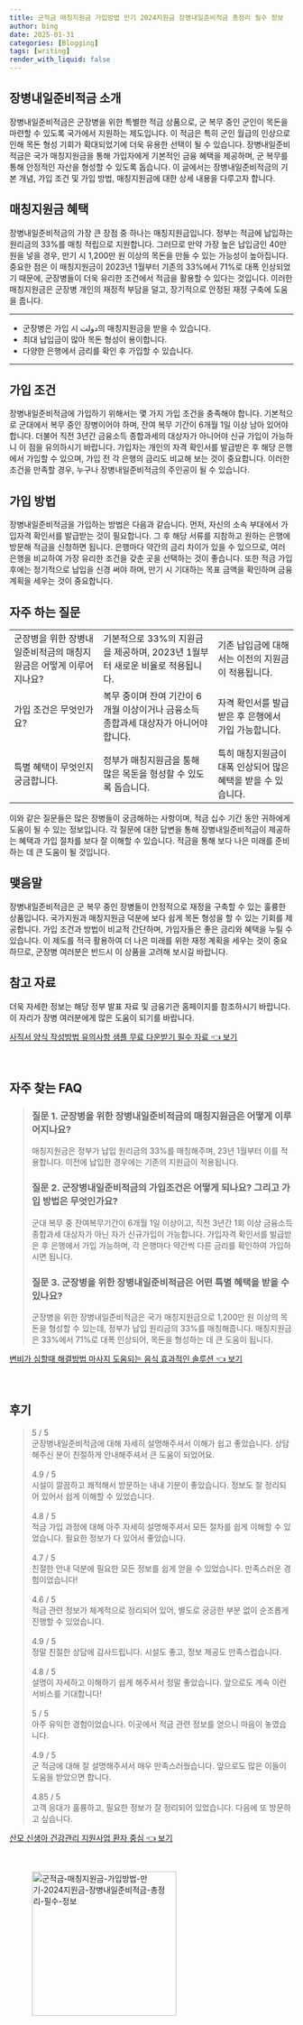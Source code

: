 ```yaml
---
title: 군적금 매칭지원금 가입방법 만기 2024지원금 장병내일준비적금 총정리 필수 정보
author: bing
date: 2025-01-31
categories: [Blogging]
tags: [writing]
render_with_liquid: false
---
```



<h2 id='장병내일준비적금소개'>장병내일준비적금 소개</h2>

<p>장병내일준비적금은 군장병을 위한 특별한 적금 상품으로, 군 복무 중인 군인이 목돈을 마련할 수 있도록 국가에서 지원하는 제도입니다. 이 적금은 특히 군인 월급의 인상으로 인해 목돈 형성 기회가 확대되었기에 더욱 유용한 선택이 될 수 있습니다. 장병내일준비적금은 국가 매칭지원금을 통해 가입자에게 기본적인 금융 혜택을 제공하며, 군 복무를 통해 안정적인 자산을 형성할 수 있도록 돕습니다. 이 글에서는 장병내일준비적금의 기본 개념, 가입 조건 및 가입 방법, 매칭지원금에 대한 상세 내용을 다루고자 합니다.</p>

<h2 id='매칭지원금혜택'>매칭지원금 혜택</h2>

<p>장병내일준비적금의 가장 큰 장점 중 하나는 매칭지원금입니다. 정부는 적금에 납입하는 원리금의 33%를 매칭 적립으로 지원합니다. 그러므로 만약 가장 높은 납입금인 40만 원을 넣을 경우, 만기 시 1,200만 원 이상의 목돈을 만들 수 있는 가능성이 높아집니다. 중요한 점은 이 매칭지원금이 2023년 1월부터 기존의 33%에서 71%로 대폭 인상되었기 때문에, 군장병들이 더욱 유리한 조건에서 적금을 활용할 수 있다는 것입니다. 이러한 매칭지원금은 군장병 개인의 재정적 부담을 덜고, 장기적으로 안정된 재정 구축에 도움을 줍니다.</p>

<hr />

<ul>
    <li>군장병은 가입 시 دولت의 매칭지원금을 받을 수 있습니다.</li>
    <li>최대 납입금이 많아 목돈 형성이 용이합니다.</li>
    <li>다양한 은행에서 금리를 확인 후 가입할 수 있습니다.</li>
</ul>

<hr />

<h2 id='가입조건'>가입 조건</h2>

<p>장병내일준비적금에 가입하기 위해서는 몇 가지 가입 조건을 충족해야 합니다. 기본적으로 군대에서 복무 중인 장병이어야 하며, 잔여 복무 기간이 6개월 1일 이상 남아 있어야 합니다. 더불어 직전 3년간 금융소득 종합과세의 대상자가 아니어야 신규 가입이 가능하니 이 점을 유의하시기 바랍니다. 가입자는 개인의 자격 확인서를 발급받은 후 해당 은행에서 가입할 수 있으며, 가입 전 각 은행의 금리도 비교해 보는 것이 중요합니다. 이러한 조건을 만족할 경우, 누구나 장병내일준비적금의 주인공이 될 수 있습니다.</p>

<h2 id='가입방법'>가입 방법</h2>

<p>장병내일준비적금을 가입하는 방법은 다음과 같습니다. 먼저, 자신의 소속 부대에서 가입자격 확인서를 발급받는 것이 필요합니다. 그 후 해당 서류를 지참하고 원하는 은행에 방문해 적금을 신청하면 됩니다. 은행마다 약간의 금리 차이가 있을 수 있으므로, 여러 은행을 비교하여 가장 유리한 조건을 갖춘 곳을 선택하는 것이 좋습니다. 또한 적금 가입 후에는 정기적으로 납입을 신경 써야 하며, 만기 시 기대하는 목표 금액을 확인하며 금융 계획을 세우는 것이 중요합니다.</p>

<h2 id='자주하는질문'>자주 하는 질문</h2>

<table>
    <tr>
        <td>군장병을 위한 장병내일준비적금의 매칭지원금은 어떻게 이루어지나요?</td>
        <td>기본적으로 33%의 지원금을 제공하며, 2023년 1월부터 새로운 비율로 적용됩니다.</td>
        <td>기존 납입금에 대해서는 이전의 지원금이 적용됩니다.</td>
    </tr>
    <tr>
        <td>가입 조건은 무엇인가요?</td>
        <td>복무 중이며 잔여 기간이 6개월 이상이거나 금융소득 종합과세 대상자가 아니어야 합니다.</td>
        <td>자격 확인서를 발급받은 후 은행에서 가입 가능합니다.</td>
    </tr>
    <tr>
        <td>특별 혜택이 무엇인지 궁금합니다.</td>
        <td>정부가 매칭지원금을 통해 많은 목돈을 형성할 수 있도록 돕습니다.</td>
        <td>특히 매칭지원금이 대폭 인상되어 많은 혜택을 받을 수 있습니다.</td>
    </tr>
</table>

<p>이와 같은 질문들은 많은 장병들이 궁금해하는 사항이며, 적금 십수 기간 동안  귀하에게 도움이 될 수 있는 정보입니다. 각 질문에 대한 답변을 통해 장병내일준비적금이 제공하는 혜택과 가입 절차를 보다 잘 이해할 수 있습니다. 적금을 통해 보다 나은 미래를 준비하는 데 큰 도움이 될 것입니다.</p>

<h2 id='맺음말'>맺음말</h2>

<p>장병내일준비적금은 군 복무 중인 장병들이 안정적으로 재정을 구축할 수 있는 훌륭한 상품입니다. 국가지원과 매칭지원금 덕분에 보다 쉽게 목돈 형성을 할 수 있는 기회를 제공합니다. 가입 조건과 방법이 비교적 간단하며, 가입자들은 좋은 금리와 혜택을 누릴 수 있습니다. 이 제도를 적극 활용하여 더 나은 미래를 위한 재정 계획을 세우는 것이 중요하므로, 군장병 여러분은 반드시 이 상품을 고려해 보시길 바랍니다.</p>

<h2 id='참고자료'>참고 자료</h2>

<p>더욱 자세한 정보는 해당 정부 발표 자료 및 금융기관 홈페이지를 참조하시기 바랍니다. 이 자리가 장병 여러분에게 많은 도움이 되기를 바랍니다.</p>


<p><a class="click-button" title="사직서 양식 작성방법 유의사항 샘플 무료 다운받기 필수 자료" href="https://24nara.github.io/posts/%EC%82%AC%EC%A7%81%EC%84%9C-%EC%96%91%EC%8B%9D-%EC%9E%91%EC%84%B1%EB%B0%A9%EB%B2%95-%EC%9C%A0%EC%9D%98%EC%82%AC%ED%95%AD-%EC%83%98%ED%94%8C-%EB%AC%B4%EB%A3%8C-%EB%8B%A4%EC%9A%B4%EB%B0%9B%EA%B8%B0-%ED%95%84%EC%88%98-%EC%9E%90%EB%A3%8C/" rel="dofollow">사직서 양식 작성방법 유의사항 샘플 무료 다운받기 필수 자료 👈 보기</a></p><br>
<h2 id='자주_찾는_FAQ'>자주 찾는 FAQ</h2>
<div itemscope="" itemtype="https://schema.org/FAQPage"> 
<blockquote> 
<div itemscope="" itemprop="mainEntity" itemtype="https://schema.org/Question"> 
<h3 itemprop="name">질문 1. 군장병을 위한 장병내일준비적금의 매칭지원금은 어떻게 이루어지나요?</h3> 
<div itemscope="" itemprop="acceptedAnswer" itemtype="https://schema.org/Answer"> 
<span itemprop="text"> 
<p>매칭지원금은 정부가 납입 원리금의 33%를 매칭해주며, 23년 1월부터 이를 적용합니다. 이전에 납입한 경우에는 기존의 지원금이 적용됩니다.</p> 
</span> 
</div> 
</div> 
<div itemscope="" itemprop="mainEntity" itemtype="https://schema.org/Question"> 
<h3 itemprop="name">질문 2. 군장병내일준비적금의 가입조건은 어떻게 되나요? 그리고 가입 방법은 무엇인가요?</h3> 
<div itemscope="" itemprop="acceptedAnswer" itemtype="https://schema.org/Answer"> 
<span itemprop="text"> 
<p>군대 복무 중 잔여복무기간이 6개월 1일 이상이고, 직전 3년간 1회 이상 금융소득종합과세 대상자가 아닌 자가 신규가입이 가능합니다. 가입자격 확인서를 발급받은 후 은행에서 가입 가능하며, 각 은행마다 약간씩 다른 금리를 확인하여 가입하시면 됩니다.</p> 
</span> 
</div> 
</div> 
<div itemscope="" itemprop="mainEntity" itemtype="https://schema.org/Question"> 
<h3 itemprop="name">질문 3. 군장병을 위한 장병내일준비적금은 어떤 특별 혜택을 받을 수 있나요?</h3> 
<div itemscope="" itemprop="acceptedAnswer" itemtype="https://schema.org/Answer"> 
<span itemprop="text"> 
<p>군장병을 위한 장병내일준비적금은 국가 매칭지원금으로 1,200만 원 이상의 목돈을 형성할 수 있는데, 정부가 납입 원리금의 33%를 매칭해줍니다. 매칭지원금은 33%에서 71%로 대폭 인상되어, 목돈을 형성하는 데 큰 도움이 됩니다.</p> 
</span> 
</div> 
</div> 
</blockquote> 
</div>
<p><a class="click-button" title="변비가 심할때 해결방법 마사지 도움되는 음식 효과적인 솔루션" href="https://24nara.github.io/posts/%EB%B3%80%EB%B9%84%EA%B0%80-%EC%8B%AC%ED%95%A0%EB%95%8C-%ED%95%B4%EA%B2%B0%EB%B0%A9%EB%B2%95-%EB%A7%88%EC%82%AC%EC%A7%80-%EB%8F%84%EC%9B%80%EB%90%98%EB%8A%94-%EC%9D%8C%EC%8B%9D-%ED%9A%A8%EA%B3%BC%EC%A0%81%EC%9D%B8-%EC%86%94%EB%A3%A8%EC%85%98/" rel="dofollow">변비가 심할때 해결방법 마사지 도움되는 음식 효과적인 솔루션 👈 보기</a></p><br>
<h2 id='후기'>후기</h2>
<div itemscope itemtype="https://schema.org/Product">
  <blockquote>
  <div itemprop="review" itemscope itemtype="https://schema.org/Review">
      <div itemprop="reviewRating" itemscope itemtype="https://schema.org/Rating"> <span itemprop="ratingValue">5</span> / <span itemprop="bestRating">5</span> </div>
      <span itemprop="reviewBody">군장병내일준비적금에 대해 자세히 설명해주셔서 이해가 쉽고 좋았습니다. 상담해주신 분이 친절하게 안내해주셔서 큰 도움이 되었어요.</span>
  </div>
  <br>
  <div itemprop="review" itemscope itemtype="https://schema.org/Review">
      <div itemprop="reviewRating" itemscope itemtype="https://schema.org/Rating"> <span itemprop="ratingValue">4.9</span> / <span itemprop="bestRating">5</span> </div>
      <span itemprop="reviewBody">시설이 깔끔하고 쾌적해서 방문하는 내내 기분이 좋았습니다. 정보도 잘 정리되어 있어서 쉽게 이해할 수 있었습니다.</span>
  </div>
  <br>
  <div itemprop="review" itemscope itemtype="https://schema.org/Review">
      <div itemprop="reviewRating" itemscope itemtype="https://schema.org/Rating"> <span itemprop="ratingValue">4.8</span> / <span itemprop="bestRating">5</span> </div>
      <span itemprop="reviewBody">적금 가입 과정에 대해 아주 자세히 설명해주셔서 모든 절차를 쉽게 이해할 수 있었습니다. 필요한 정보가 다 있어서 좋았습니다.</span>
  </div>
  <br>
  <div itemprop="review" itemscope itemtype="https://schema.org/Review">
      <div itemprop="reviewRating" itemscope itemtype="https://schema.org/Rating"> <span itemprop="ratingValue">4.7</span> / <span itemprop="bestRating">5</span> </div>
      <span itemprop="reviewBody">친절한 안내 덕분에 필요한 모든 정보를 쉽게 얻을 수 있었습니다. 만족스러운 경험이었습니다!</span>
  </div>
  <br>
  <div itemprop="review" itemscope itemtype="https://schema.org/Review">
      <div itemprop="reviewRating" itemscope itemtype="https://schema.org/Rating"> <span itemprop="ratingValue">4.6</span> / <span itemprop="bestRating">5</span> </div>
      <span itemprop="reviewBody">적금 관련 정보가 체계적으로 정리되어 있어, 별도로 궁금한 부분 없이 순조롭게 진행할 수 있었습니다.</span>
  </div>
  <br>
  <div itemprop="review" itemscope itemtype="https://schema.org/Review">
      <div itemprop="reviewRating" itemscope itemtype="https://schema.org/Rating"> <span itemprop="ratingValue">4.9</span> / <span itemprop="bestRating">5</span> </div>
      <span itemprop="reviewBody">정말 친절한 상담에 감사드립니다. 시설도 좋고, 정보 제공도 만족스럽습니다.</span>
  </div>
  <br>
  <div itemprop="review" itemscope itemtype="https://schema.org/Review">
      <div itemprop="reviewRating" itemscope itemtype="https://schema.org/Rating"> <span itemprop="ratingValue">4.8</span> / <span itemprop="bestRating">5</span> </div>
      <span itemprop="reviewBody">설명이 자세하고 이해하기 쉽게 해주셔서 정말 좋았습니다. 앞으로도 계속 이런 서비스를 기대합니다!</span>
  </div>
  <br>
  <div itemprop="review" itemscope itemtype="https://schema.org/Review">
      <div itemprop="reviewRating" itemscope itemtype="https://schema.org/Rating"> <span itemprop="ratingValue">5</span> / <span itemprop="bestRating">5</span> </div>
      <span itemprop="reviewBody">아주 유익한 경험이었습니다. 이곳에서 적금 관련 정보를 얻으니 마음이 놓였습니다.</span>
  </div>
  <br>
  <div itemprop="review" itemscope itemtype="https://schema.org/Review">
      <div itemprop="reviewRating" itemscope itemtype="https://schema.org/Rating"> <span itemprop="ratingValue">4.9</span> / <span itemprop="bestRating">5</span> </div>
      <span itemprop="reviewBody">군 적금에 대해 잘 설명해주셔서 매우 만족스러웠습니다. 앞으로도 많은 이들이 도움을 받았으면 합니다.</span>
  </div>
  <br>
  <div itemprop="review" itemscope itemtype="https://schema.org/Review">
      <div itemprop="reviewRating" itemscope itemtype="https://schema.org/Rating"> <span itemprop="ratingValue">4.85</span> / <span itemprop="bestRating">5</span> </div>
      <span itemprop="reviewBody">고객 응대가 훌륭하고, 필요한 정보가 잘 정리되어 있었습니다. 다음에 또 방문하고 싶습니다.</span>
  </div>
  </blockquote>
</div>
<p><a class="click-button" title="산모 신생아 건강관리 지원사업 환자 중심" href="https://24nara.github.io/posts/%EC%82%B0%EB%AA%A8-%EC%8B%A0%EC%83%9D%EC%95%84-%EA%B1%B4%EA%B0%95%EA%B4%80%EB%A6%AC-%EC%A7%80%EC%9B%90%EC%82%AC%EC%97%85-%ED%99%98%EC%9E%90-%EC%A4%91%EC%8B%AC/" rel="dofollow">산모 신생아 건강관리 지원사업 환자 중심 👈 보기</a></p><br>
<figure class="image"><img src="https://24nara.github.io/assets/img/thumbnail/군적금-매칭지원금-가입방법-만기-2024지원금-장병내일준비적금-총정리-필수-정보.webp" alt="군적금-매칭지원금-가입방법-만기-2024지원금-장병내일준비적금-총정리-필수-정보" width="256" height="256"></figure>
